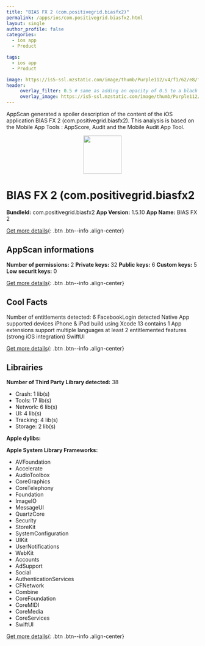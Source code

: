 ```yaml
---
title: "BIAS FX 2 (com.positivegrid.biasfx2)"
permalink: /apps/ios/com.positivegrid.biasfx2.html
layout: single
author_profile: false
categories: 
  - ios app 
  - Product 

tags: 
  - ios app 
  - Product 

image: https://is5-ssl.mzstatic.com/image/thumb/Purple112/v4/f1/62/e8/f162e829-068a-8af7-e748-b026fdaa1830/AppIcon-1x_U007emarketing-0-7-0-85-220.png/512x512bb.jpg
header: 
     overlay_filter: 0.5 # same as adding an opacity of 0.5 to a black background
     overlay_image: https://is5-ssl.mzstatic.com/image/thumb/Purple112/v4/f1/62/e8/f162e829-068a-8af7-e748-b026fdaa1830/AppIcon-1x_U007emarketing-0-7-0-85-220.png/512x512bb.jpg
---
```

AppScan generated a spoiler description of the content of the iOS application BIAS FX 2 (com.positivegrid.biasfx2). This analysis is based on the Mobile App Tools : AppScore, Audit and the Mobile Audit App Tool.

  
  
<div style="text-align: center;"><img src="https://is5-ssl.mzstatic.com/image/thumb/Purple112/v4/f1/62/e8/f162e829-068a-8af7-e748-b026fdaa1830/AppIcon-1x_U007emarketing-0-7-0-85-220.png/512x512bb.jpg" width="100" height="100"></div>  
  
# BIAS FX 2 (com.positivegrid.biasfx2

**BundleId:** com.positivegrid.biasfx2
**App Version:** 1.5.10
**App Name:** BIAS FX 2


[Get more details](/pricing.html){: .btn .btn--info .align-center}  
  
## AppScan informations 

**Number of permissions:** 2
**Private keys:** 32
**Public keys:** 6
**Custom keys:** 5
**Low securit keys:** 0
  
[Get more details](/pricing.html){: .btn .btn--info .align-center}

## Cool Facts

Number of entitlements detected: 6
FacebookLogin detected
Native App
supported devices iPhone & iPad
build using Xcode 13
contains 1 App extensions
support multiple languages
at least 2 entitlemented features (strong iOS integration)
SwiftUI
  
[Get more details](/pricing.html){: .btn .btn--info .align-center}

## Librairies 
**Number of Third Party Library detected:** 38
- Crash: 1 lib(s)
- Tools: 17 lib(s)
- Network: 6 lib(s)
- UI: 4 lib(s)
- Tracking: 4 lib(s)
- Storage: 2 lib(s)

**Apple dylibs:**


**Apple System Library Frameworks:**
- AVFoundation
- Accelerate
- AudioToolbox
- CoreGraphics
- CoreTelephony
- Foundation
- ImageIO
- MessageUI
- QuartzCore
- Security
- StoreKit
- SystemConfiguration
- UIKit
- UserNotifications
- WebKit
- Accounts
- AdSupport
- Social
- AuthenticationServices
- CFNetwork
- Combine
- CoreFoundation
- CoreMIDI
- CoreMedia
- CoreServices
- SwiftUI


  
[Get more details](/pricing.html){: .btn .btn--info .align-center}

